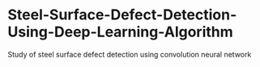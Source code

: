 # Steel-Surface-Defect-Detection-Using-Deep-Learning-Algorithm
Study of steel surface defect detection using convolution neural network 
